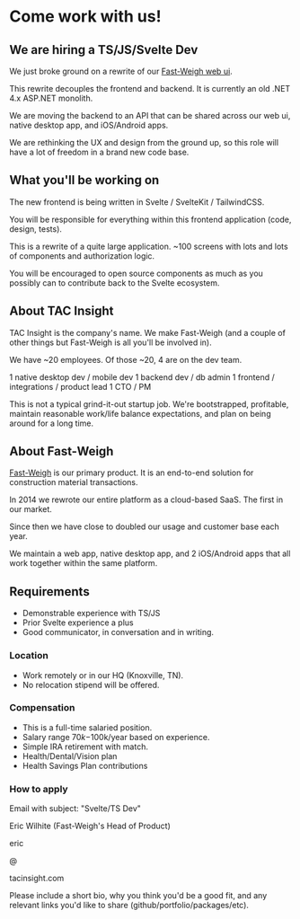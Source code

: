 # Come work with us!

## We are hiring a TS/JS/Svelte Dev

We just broke ground on a rewrite of our [Fast-Weigh web ui](https://tacinsight.com).

This rewrite decouples the frontend and backend. It is currently an old .NET 4.x ASP.NET monolith.

We are moving the backend to an API that can be shared across our web ui, native desktop app, and iOS/Android apps.

We are rethinking the UX and design from the ground up, so this role will have a lot of freedom in a brand new code base.

## What you'll be working on

The new frontend is being written in Svelte / SvelteKit / TailwindCSS.

You will be responsible for everything within this frontend application (code, design, tests).

This is a rewrite of a quite large application. ~100 screens with lots and lots of components and authorization logic.

You will be encouraged to open source components as much as you possibly can to contribute back to the Svelte ecosystem.

## About TAC Insight

TAC Insight is the company's name. We make Fast-Weigh (and a couple of other things but Fast-Weigh is all you'll be involved in).

We have ~20 employees. Of those ~20, 4 are on the dev team.

1 native desktop dev / mobile dev
1 backend dev / db admin
1 frontend / integrations / product lead
1 CTO / PM

This is not a typical grind-it-out startup job. We're bootstrapped, profitable, maintain reasonable work/life balance expectations, and plan on being around for a long time.

## About Fast-Weigh

[Fast-Weigh](https://tacinsight.com) is our primary product. It is an end-to-end solution for construction material transactions.

In 2014 we rewrote our entire platform as a cloud-based SaaS. The first in our market.

Since then we have close to doubled our usage and customer base each year.

We maintain a web app, native desktop app, and 2 iOS/Android apps that all work together within the same platform.

## Requirements

- Demonstrable experience with TS/JS
- Prior Svelte experience a plus
- Good communicator, in conversation and in writing.

### Location

- Work remotely or in our HQ (Knoxville, TN).
- No relocation stipend will be offered.

### Compensation

- This is a full-time salaried position.
- Salary range $70k-$100k/year based on experience.
- Simple IRA retirement with match.
- Health/Dental/Vision plan
- Health Savings Plan contributions

### How to apply

Email with subject: "Svelte/TS Dev"

Eric Wilhite (Fast-Weigh's Head of Product)

eric

@

tacinsight.com

Please include a short bio, why you think you'd be a good fit, and any relevant links you'd like to share (github/portfolio/packages/etc).
